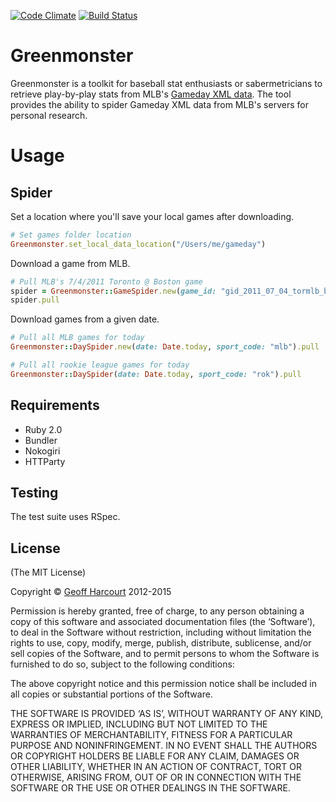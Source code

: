 [![Code Climate](https://codeclimate.com/github/geoffharcourt/greenmonster/badges/gpa.svg)](https://codeclimate.com/github/geoffharcourt/greenmonster)
[![Build Status](https://travis-ci.org/geoffharcourt/greenmonster.svg?branch=master)](https://travis-ci.org/geoffharcourt/greenmonster)

Greenmonster
============

Greenmonster is a toolkit for baseball stat enthusiasts or sabermetricians to retrieve play-by-play stats from MLB's [Gameday XML data](http://gd.mlb.com/components/game/). The tool provides the ability to spider Gameday XML data from MLB's servers for personal research.

Usage
=====

Spider
------

Set a location where you'll save your local games after downloading.

```ruby
# Set games folder location
Greenmonster.set_local_data_location("/Users/me/gameday")
```

Download a game from MLB.

```ruby
# Pull MLB's 7/4/2011 Toronto @ Boston game
spider = Greenmonster::GameSpider.new(game_id: "gid_2011_07_04_tormlb_bosmlb_1", sport_code: "mlb")
spider.pull
```

Download games from a given date.

```ruby
# Pull all MLB games for today
Greenmonster::DaySpider.new(date: Date.today, sport_code: "mlb").pull

# Pull all rookie league games for today
Greenmonster::DaySpider(date: Date.today, sport_code: "rok").pull
```

Requirements
------------
- Ruby 2.0
- Bundler
- Nokogiri
- HTTParty

Testing
-------

The test suite uses RSpec.


License
-------
(The MIT License)

Copyright &copy; [Geoff Harcourt](http://github.com/geoffharcourt) 2012-2015

Permission is hereby granted, free of charge, to any person obtaining a copy of this software and associated documentation files (the ‘Software’), to deal in the Software without restriction, including without limitation the rights to use, copy, modify, merge, publish, distribute, sublicense, and/or sell copies of the Software, and to permit persons to whom the Software is furnished to do so, subject to the following conditions:

The above copyright notice and this permission notice shall be included in all copies or substantial portions of the Software.

THE SOFTWARE IS PROVIDED ‘AS IS’, WITHOUT WARRANTY OF ANY KIND, EXPRESS OR IMPLIED, INCLUDING BUT NOT LIMITED TO THE WARRANTIES OF MERCHANTABILITY, FITNESS FOR A PARTICULAR PURPOSE AND NONINFRINGEMENT. IN NO EVENT SHALL THE AUTHORS OR COPYRIGHT HOLDERS BE LIABLE FOR ANY CLAIM, DAMAGES OR OTHER LIABILITY, WHETHER IN AN ACTION OF CONTRACT, TORT OR OTHERWISE, ARISING FROM, OUT OF OR IN CONNECTION WITH THE SOFTWARE OR THE USE OR OTHER DEALINGS IN THE SOFTWARE.
